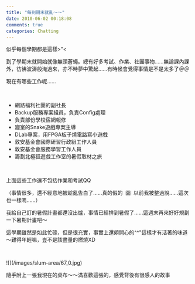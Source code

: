 ```yaml
---
title: "每到期末就亂～～"
date: 2010-06-02 00:18:08
comments: true
categories: Chatting
---
```

<p>似乎每個學期都是這樣&gt;"&lt;</p><p>到了學期末就開始就像無頭蒼蠅。總有好多考試、作業、社團事物&hellip;&hellip;無論課內課外，彷彿波濤般淹過來，亦不時夢中驚起&hellip;&hellip;有時候會覺得事情是不是太多了＠＠</p><p>現在有哪些工作呢&hellip;&hellip;</p><p>&nbsp;</p><ul><li>網路福利社團的副社長</li><li>Backup服務專案組員，負責Config處理</li><li>負責部份學校宿網報修</li><li>寢室的Snake遊戲專案主導</li><li>DLab專案，用FPGA板子燒電路寫小遊戲</li><li>敦安基金會國際研習行政組工作人員</li><li>敦安基金會服務學習工作人員</li><li>籌劃北極狐遊戲工作室的暑假取材之旅</li></ul><p>&nbsp;</p><p>上面這些工作還不包括作業和考試QQ</p><p>（事情很多，還不經意地被趁亂告白了&hellip;&hellip;真的假的 &nbsp;囧 &nbsp;以前我被整過說&hellip;&hellip;這次也一樣嗎&hellip;&hellip;）</p><p>我給自己訂的暑假計畫都還沒出爐，事情已經排到暑假了&hellip;&hellip;這週末再來好好規劃一下暑期計畫吧～</p><p>這學期雖然是如此忙碌，但是很充實，事實上還頗開心的^^"這樣才有活著的味道～難得年輕嘛，豈不是該盡量的燃燒XD</p><p>&nbsp;</p><p>![](/images/slum-area/67_0.jpg)</p><p>隨手附上一張我現在的桌布～～滿喜歡這張的，感覺背後有很感人的故事</p>
